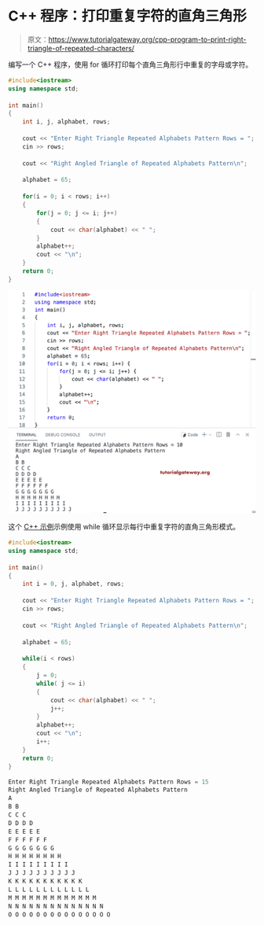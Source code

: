 # C++ 程序：打印重复字符的直角三角形

> 原文：<https://www.tutorialgateway.org/cpp-program-to-print-right-triangle-of-repeated-characters/>

编写一个 C++ 程序，使用 for 循环打印每个直角三角形行中重复的字母或字符。

```cpp
#include<iostream>
using namespace std;

int main()
{
	int i, j, alphabet, rows;

    cout << "Enter Right Triangle Repeated Alphabets Pattern Rows = ";
    cin >> rows;

    cout << "Right Angled Triangle of Repeated Alphabets Pattern\n"; 

    alphabet = 65;

    for(i = 0; i < rows; i++)
    {
    	for(j = 0; j <= i; j++)
		{
            cout << char(alphabet) << " ";
        }
        alphabet++;
        cout << "\n";
    }		
 	return 0;
}
```

![C++ Program to Print Right Triangle of Repeated Characters](img/d0dac5e11eda0aea1f1ee26e79f9dfea.png)

这个 [C++ 示例](https://www.tutorialgateway.org/cpp-programs/)示例使用 while 循环显示每行中重复字符的直角三角形模式。

```cpp
#include<iostream>
using namespace std;

int main()
{
	int i = 0, j, alphabet, rows;

    cout << "Enter Right Triangle Repeated Alphabets Pattern Rows = ";
    cin >> rows;

    cout << "Right Angled Triangle of Repeated Alphabets Pattern\n"; 

    alphabet = 65;

    while(i < rows)
    {
        j = 0;
    	while( j <= i)
		{
            cout << char(alphabet) << " ";
            j++;
        }
        alphabet++;
        cout << "\n";
        i++;
    }		
 	return 0;
}
```

```cpp
Enter Right Triangle Repeated Alphabets Pattern Rows = 15
Right Angled Triangle of Repeated Alphabets Pattern
A 
B B 
C C C 
D D D D 
E E E E E 
F F F F F F 
G G G G G G G 
H H H H H H H H 
I I I I I I I I I 
J J J J J J J J J J 
K K K K K K K K K K K 
L L L L L L L L L L L L 
M M M M M M M M M M M M M 
N N N N N N N N N N N N N N 
O O O O O O O O O O O O O O O
```